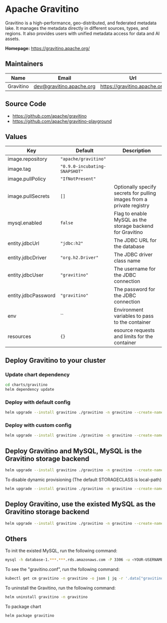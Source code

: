 <!--
  Licensed to the Apache Software Foundation (ASF) under one
  or more contributor license agreements.  See the NOTICE file
  distributed with this work for additional information
  regarding copyright ownership.  The ASF licenses this file
  to you under the Apache License, Version 2.0 (the
  "License"); you may not use this file except in compliance
  with the License.  You may obtain a copy of the License at

   http://www.apache.org/licenses/LICENSE-2.0

  Unless required by applicable law or agreed to in writing,
  software distributed under the License is distributed on an
  "AS IS" BASIS, WITHOUT WARRANTIES OR CONDITIONS OF ANY
  KIND, either express or implied.  See the License for the
  specific language governing permissions and limitations
  under the License.
-->

# Apache Gravitino

Gravitino is a high-performance, geo-distributed, and federated metadata lake. It manages the
metadata directly in
different sources, types, and regions. It also provides users with unified metadata access
for data and AI assets.

**Homepage:** <https://gravitino.apache.org/>

## Maintainers

| Name      | Email                    | Url                          |
|-----------|--------------------------|------------------------------|
| Gravitino | dev@gravitino.apache.org | https://gravitino.apache.org |

## Source Code

* <https://github.com/apache/gravitino>
* <https://github.com/apache/gravitino-playground>

## Values

| Key                 | Default                       | Description                                                           |
|---------------------|-------------------------------|-----------------------------------------------------------------------|
| image.repository    | `"apache/gravitino"`          |                                                                       |
| image.tag           | `"0.9.0-incubating-SNAPSHOT"` |                                                                       |
| image.pullPolicy    | `"IfNotPresent"`              |                                                                       |
| image.pullSecrets   | `[]       `                   | Optionally specify secrets for pulling images from a private registry |                            
| mysql.enabled       | `false`                       | Flag to enable MySQL as the storage backend for Gravitino             |
| entity.jdbcUrl      | `"jdbc:h2"`                   | The JDBC URL for the database                                         |
| entity.jdbcDriver   | `"org.h2.Driver"`             | The JDBC driver class name                                            |
| entity.jdbcUser     | `"gravitino"`                 | The username for the JDBC connection                                  |
| entity.jdbcPassword | `"gravitino"`                 | The password for the JDBC connection                                  |
| env                 | ``                            | Environment variables to pass to the container                        |
| resources           | `{}            `              | esource requests and limits for the container                         |

## Deploy Gravitino to your cluster

### Update chart dependency

```bash
cd charts/gravitino
helm dependency update
```

### Deploy with default config

```bash
helm upgrade --install gravitino ./gravitino -n gravitino --create-namespace
```

### Deploy with custom config

```bash
helm upgrade --install gravitino ./gravitino -n gravitino --create-namespace --set "key1=val1,key2=val2,..."
```

## Deploy Gravitino and MySQL, MySQL is the Gravitino storage backend

```bash
helm upgrade --install gravitino ./gravitino -n gravitino --create-namespace --set mysql.enabled=true
```

To disable dynamic provisioning (The default STORAGECLASS is local-path)

```bash
helm upgrade --install gravitino ./gravitino -n gravitino --create-namespace --set mysql.enabled=true --set global.defaultStorageClass="-"
```

## Deploy Gravitino, use the existed MySQL as the Gravitino storage backend

```bash
helm upgrade --install gravitino ./gravitino -n gravitino --create-namespace --set entity.jdbcUrl="jdbc:mysql://database-1.***.***.rds.amazonaws.com:3306/gravitino" --set entity.jdbcDriver="com.mysql.cj.jdbc.Driver" --set entity.jdbcUser=admin --set entity.jdbcPassword=admin123
```

## Others

To init the existed MySQL, run the following command:

```bash
mysql -h database-1.***.***.rds.amazonaws.com -P 3306 -u <YOUR-USERNAME> -p <YOUR-PASSWORD> < schema-0.*.0-mysql.sql
```

To see the "gravitino.conf", run the following command:

```bash
kubectl get cm gravitino -n gravitino -o json | jq -r '.data["gravitino.conf"]'
```

To uninstall the Gravitino, run the following command:

```bash
helm uninstall gravitino -n gravitino
```

To package chart

```bash
helm package gravitino
```